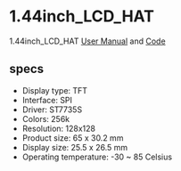 # 1.44inch_LCD_HAT
1.44inch_LCD_HAT [User Manual](https://github.com/blackout314/1.44inch_LCD_HAT/blob/master/1.44inch_LCD_HAT_User_Manual_EN.pdf) and [Code](https://github.com/blackout314/1.44inch_LCD_HAT/tree/master/code)


## specs ##

* Display type: TFT
* Interface: SPI
* Driver: ST7735S
* Colors: 256k
* Resolution: 128x128
* Product size: 65 x 30.2 mm
* Display size: 25.5 x 26.5 mm
* Operating temperature: -30 ~ 85 Celsius
